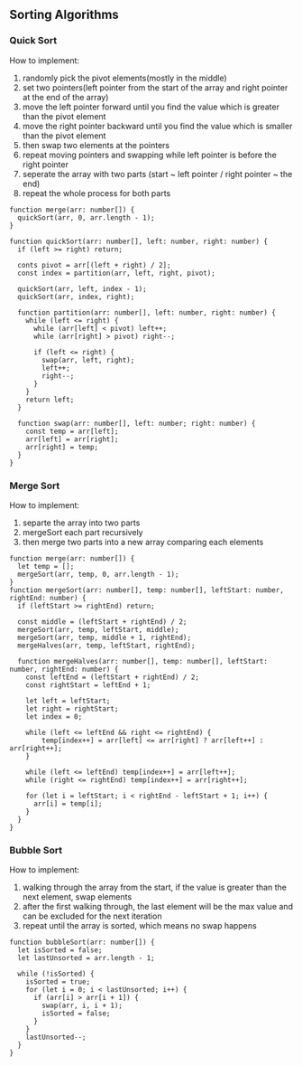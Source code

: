 ## Sorting Algorithms

### Quick Sort

How to implement:

1. randomly pick the pivot elements(mostly in the middle)
2. set two pointers(left pointer from the start of the array and right pointer at the end of the array)
3. move the left pointer forward until you find the value which is greater than the pivot element
4. move the right pointer backward until you find the value which is smaller than the pivot element
5. then swap two elements at the pointers
6. repeat moving pointers and swapping while left pointer is before the right pointer
7. seperate the array with two parts (start ~ left pointer / right pointer ~ the end)
8. repeat the whole process for both parts

```
function merge(arr: number[]) {
  quickSort(arr, 0, arr.length - 1);
}

function quickSort(arr: number[], left: number, right: number) {
  if (left >= right) return;

  conts pivot = arr[(left + right) / 2];
  const index = partition(arr, left, right, pivot);

  quickSort(arr, left, index - 1);
  quickSort(arr, index, right);

  function partition(arr: number[], left: number, right: number) {
    while (left <= right) {
      while (arr[left] < pivot) left++;
      while (arr[right] > pivot) right--;

      if (left <= right) {
        swap(arr, left, right);
        left++;
        right--;
      }
    }
    return left;
  }

  function swap(arr: number[], left: number; right: number) {
    const temp = arr[left];
    arr[left] = arr[right];
    arr[right] = temp;
  }
}

```

### Merge Sort

How to implement:

1. separte the array into two parts
2. mergeSort each part recursively
3. then merge two parts into a new array comparing each elements

```
function merge(arr: number[]) {
  let temp = [];
  mergeSort(arr, temp, 0, arr.length - 1);
}
function mergeSort(arr: number[], temp: number[], leftStart: number, rightEnd: number) {
  if (leftStart >= rightEnd) return;

  const middle = (leftStart + rightEnd) / 2;
  mergeSort(arr, temp, leftStart, middle);
  mergeSort(arr, temp, middle + 1, rightEnd);
  mergeHalves(arr, temp, leftStart, rightEnd);

  function mergeHalves(arr: number[], temp: number[], leftStart: number, rightEnd: number) {
    const leftEnd = (leftStart + rightEnd) / 2;
    const rightStart = leftEnd + 1;

    let left = leftStart;
    let right = rightStart;
    let index = 0;

    while (left <= leftEnd && right <= rightEnd) {
        temp[index++] = arr[left] <= arr[right] ? arr[left++] : arr[right++];
    }

    while (left <= leftEnd) temp[index++] = arr[left++];
    while (right <= rightEnd) temp[index++] = arr[right++];

    for (let i = leftStart; i < rightEnd - leftStart + 1; i++) {
      arr[i] = temp[i];
    }
  }
}
```

### Bubble Sort

How to implement:

1. walking through the array from the start, if the value is greater than the next element, swap elements
2. after the first walking through, the last element will be the max value and can be excluded for the next iteration
3. repeat until the array is sorted, which means no swap happens

```
function bubbleSort(arr: number[]) {
  let isSorted = false;
  let lastUnsorted = arr.length - 1;

  while (!isSorted) {
    isSorted = true;
    for (let i = 0; i < lastUnsorted; i++) {
      if (arr[i] > arr[i + 1]) {
        swap(arr, i, i + 1);
        isSorted = false;
      }
    }
    lastUnsorted--;
  }
}
```
